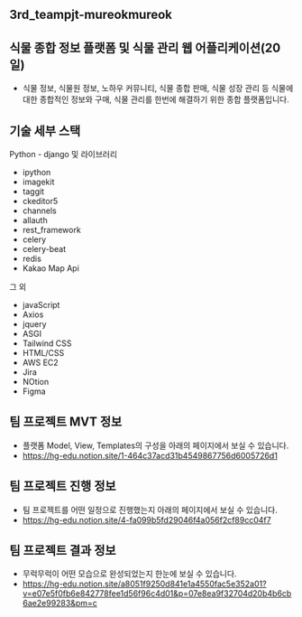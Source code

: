## 3rd_teampjt-mureokmureok

## 식물 종합 정보 플랫폼 및 식물 관리 웹 어플리케이션(20일)
- 식물 정보, 식물원 정보, 노하우 커뮤니티, 식물 종합 판매, 식물 성장 관리 등 식물에 대한 종합적인 정보와 구매, 식물 관리를 한번에 해결하기 위한 종합 플랫폼입니다.

## 기술 세부 스택
Python - django 및 라이브러리
* ipython
* imagekit
* taggit
* ckeditor5
* channels
* allauth
* rest_framework
* celery
* celery-beat
* redis
* Kakao Map Api


그 외
* javaScript
* Axios
* jquery
* ASGI
* Tailwind CSS
* HTML/CSS
* AWS EC2
* Jira
* NOtion
* Figma


## 팀 프로젝트 MVT 정보
- 플랫폼 Model, View, Templates의 구성을 아래의 페이지에서 보실 수 있습니다.
- https://hg-edu.notion.site/1-464c37acd31b4549867756d6005726d1

## 팀 프로젝트 진행 정보
- 팀 프로젝트를 어떤 일정으로 진행했는지 아래의 페이지에서 보실 수 있습니다.
- https://hg-edu.notion.site/4-fa099b5fd29046f4a056f2cf89cc04f7

## 팀 프로젝트 결과 정보
- 무럭무럭이 어떤 모습으로 완성되었는지 한눈에 보실 수 있습니다.
- https://hg-edu.notion.site/a8051f9250d841e1a4550fac5e352a01?v=e07e5f0fb6e842778fee1d56f96c4d01&p=07e8ea9f32704d20b4b6cb6ae2e99283&pm=c

